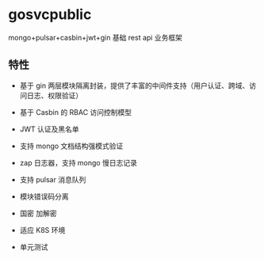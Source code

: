 # gosvcpublic

mongo+pulsar+casbin+jwt+gin 基础 rest api 业务框架

## 特性

- 基于 gin 两层模块隔离封装，提供了丰富的中间件支持（用户认证、跨域、访问日志、权限验证）

- 基于 Casbin 的 RBAC 访问控制模型

- JWT 认证及黑名单

- 支持 mongo 文档结构强模式验证

- zap 日志器，支持 mongo 慢日志记录

- 支持 pulsar 消息队列

- 模块错误码分离

- 国密 加解密

- 适应 K8S 环境

- 单元测试
